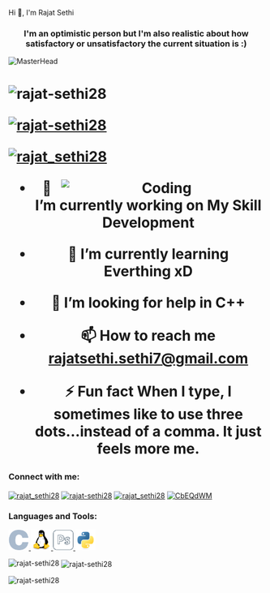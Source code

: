 Hi 👋, I'm Rajat Sethi</h1>
<h3 align="center">I'm an optimistic person but I'm also realistic about how satisfactory or unsatisfactory the current situation is :)</h3>


![MasterHead](https://www12.lunapic.com/do-not-link-here-use-hosting-instead/161152586944721198?3478744299)
<h1 align="center">
 
  
<p align="left"> <img src="https://komarev.com/ghpvc/?username=rajat-sethi28&label=Profile%20views&color=0e75b6&style=flat" alt="rajat-sethi28" /> </p>

<p align="left"> <a href="https://github.com/ryo-ma/github-profile-trophy"><img src="https://github-profile-trophy.vercel.app/?username=rajat-sethi28" alt="rajat-sethi28" /></a> </p>

<p align="left"> <a href="https://twitter.com/rajat_sethi28" target="blank"><img src="https://img.shields.io/twitter/follow/rajat_sethi28?logo=twitter&style=for-the-badge" alt="rajat_sethi28" /></a> </p>

<img align="right" alt="Coding" width="400" src="https://media.giphy.com/media/USV0ym3bVWQJJmNu3N/giphy.gif">

- 🔭 I’m currently working on **My Skill Development**

- 🌱 I’m currently learning **Everthing xD**

- 🤝 I’m looking for help in **C++**

- 📫 How to reach me **rajatsethi.sethi7@gmail.com**

- ⚡ Fun fact **When I type, I sometimes like to use three dots…instead of a comma. It just feels more me.**


<h3 align="left">Connect with me:</h3>
<p align="left">
<a href="https://twitter.com/rajat_sethi28" target="blank"><img align="center" src="https://cdn.jsdelivr.net/npm/simple-icons@3.0.1/icons/twitter.svg" alt="rajat_sethi28" height="30" width="40" /></a>
<a href="https://linkedin.com/in/rajat-sethi28" target="blank"><img align="center" src="https://cdn.jsdelivr.net/npm/simple-icons@3.0.1/icons/linkedin.svg" alt="rajat-sethi28" height="30" width="40" /></a>
<a href="https://instagram.com/rajat_sethi28" target="blank"><img align="center" src="https://cdn.jsdelivr.net/npm/simple-icons@3.0.1/icons/instagram.svg" alt="rajat_sethi28" height="30" width="40" /></a>
<a href="https://discord.gg/CbEQdWM" target="blank"><img align="center" src="https://cdn.jsdelivr.net/npm/simple-icons@3.0.1/icons/discord.svg" alt="CbEQdWM" height="30" width="40" /></a>
</p>

<h3 align="left">Languages and Tools:</h3>
<p align="left"> <a href="https://www.cprogramming.com/" target="_blank"> <img src="https://raw.githubusercontent.com/devicons/devicon/master/icons/c/c-original.svg" alt="c" width="40" height="40"/> </a> <a href="https://www.linux.org/" target="_blank"> <img src="https://raw.githubusercontent.com/devicons/devicon/master/icons/linux/linux-original.svg" alt="linux" width="40" height="40"/> </a> <a href="https://www.photoshop.com/en" target="_blank"> <img src="https://raw.githubusercontent.com/devicons/devicon/master/icons/photoshop/photoshop-line.svg" alt="photoshop" width="40" height="40"/> </a> <a href="https://www.python.org" target="_blank"> <img src="https://raw.githubusercontent.com/devicons/devicon/master/icons/python/python-original.svg" alt="python" width="40" height="40"/> </a> </p>

<p><img align="left" src="https://github-readme-stats.vercel.app/api/top-langs?username=rajat-sethi28&show_icons=true&locale=en&layout=compact" alt="rajat-sethi28" /></p>

<p>&nbsp;<img align="center" src="https://github-readme-stats.vercel.app/api?username=rajat-sethi28&show_icons=true&locale=en" alt="rajat-sethi28" /></p>

<p><img align="center" src="https://github-readme-streak-stats.herokuapp.com/?user=rajat-sethi28&" alt="rajat-sethi28" /></p>
